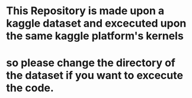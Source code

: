 # This Repository is made upon a kaggle dataset and excecuted upon the same kaggle platform's kernels
# so please change the directory of the dataset if you want to excecute the code.
